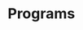 # Programs

































































































































